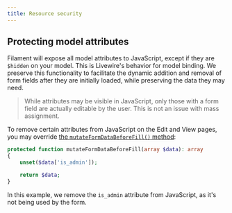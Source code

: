 ```yaml
---
title: Resource security
---
```


## Protecting model attributes

Filament will expose all model attributes to JavaScript, except if they are `$hidden` on your model. This is Livewire's behavior for model binding. We preserve this functionality to facilitate the dynamic addition and removal of form fields after they are initially loaded, while preserving the data they may need.

> While attributes may be visible in JavaScript, only those with a form field are actually editable by the user. This is not an issue with mass assignment.

To remove certain attributes from JavaScript on the Edit and View pages, you may override [the `mutateFormDataBeforeFill()` method](editing-records#customizing-data-before-filling-the-form):

```php
protected function mutateFormDataBeforeFill(array $data): array
{
    unset($data['is_admin']);

    return $data;
}
```

In this example, we remove the `is_admin` attribute from JavaScript, as it's not being used by the form.
